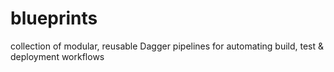 # blueprints
collection of modular, reusable Dagger pipelines for automating build, test &amp; deployment workflows
